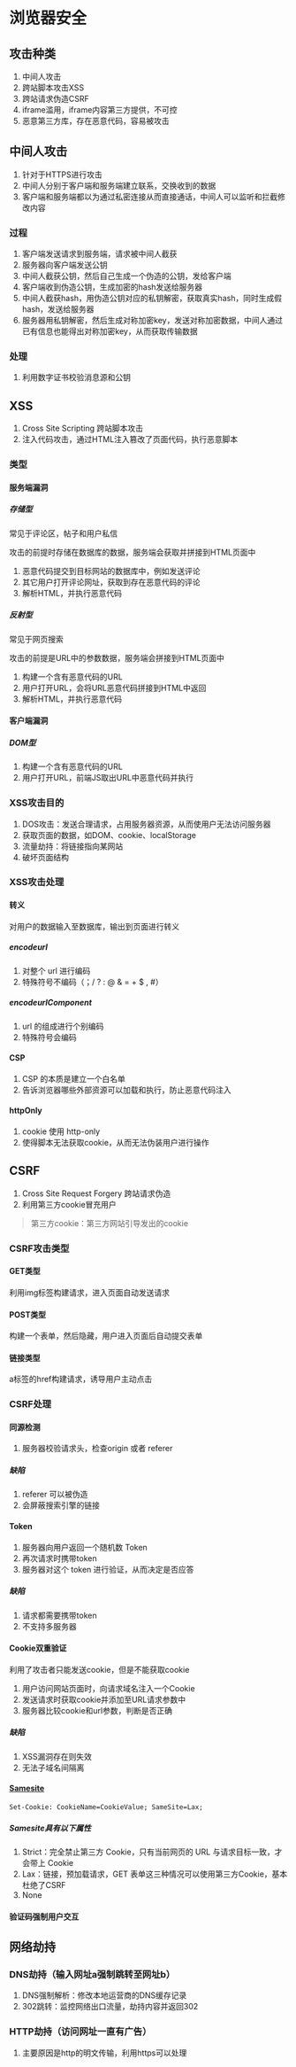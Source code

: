 # 浏览器安全

## 攻击种类

1. 中间人攻击
2. 跨站脚本攻击XSS
3. 跨站请求伪造CSRF
4. iframe滥用，iframe内容第三方提供，不可控
5. 恶意第三方库，存在恶意代码，容易被攻击

## 中间人攻击

1. 针对于HTTPS进行攻击
2. 中间人分别于客户端和服务端建立联系，交换收到的数据
3. 客户端和服务端都以为通过私密连接从而直接通话，中间人可以监听和拦截修改内容

### 过程

1. 客户端发送请求到服务端，请求被中间⼈截获
2. 服务器向客户端发送公钥
3. 中间⼈截获公钥，然后⾃⼰⽣成⼀个伪造的公钥，发给客户端
4. 客户端收到伪造公钥，生成加密的hash发送给服务器
5. 中间人截获hash，用伪造公钥对应的私钥解密，获取真实hash，同时生成假hash，发送给服务器
6. 服务器用私钥解密，然后生成对称加密key，发送对称加密数据，中间人通过已有信息也能得出对称加密key，从而获取传输数据

### 处理

1. 利用数字证书校验消息源和公钥

## XSS

1. Cross Site Scripting 跨站脚本攻击
2. 注入代码攻击，通过HTML注入篡改了页面代码，执行恶意脚本

### 类型

#### 服务端漏洞

##### 存储型

常见于评论区，帖子和用户私信

攻击的前提时存储在数据库的数据，服务端会获取并拼接到HTML页面中

1. 恶意代码提交到⽬标⽹站的数据库中，例如发送评论
2. 其它用户打开评论网址，获取到存在恶意代码的评论
3. 解析HTML，并执行恶意代码

##### 反射型

常见于网页搜索

攻击的前提是URL中的参数数据，服务端会拼接到HTML页面中

1. 构建一个含有恶意代码的URL
2. 用户打开URL，会将URL恶意代码拼接到HTML中返回
3. 解析HTML，并执行恶意代码

#### 客户端漏洞 

##### DOM型

1. 构建一个含有恶意代码的URL
2. 用户打开URL，前端JS取出URL中恶意代码并执行

### XSS攻击目的

1. DOS攻击：发送合理请求，占用服务器资源，从而使用户无法访问服务器
2. 获取页面的数据，如DOM、cookie、localStorage
3. 流量劫持：将链接指向某网站
4. 破坏页面结构

### XSS攻击处理

#### 转义

对用户的数据输入至数据库，输出到页面进行转义

##### encodeurl

1. 对整个 url 进行编码
2. 特殊符号不编码（；/ ? : @ & = + $ , #）

##### encodeurlComponent

1. url 的组成进行个别编码
2. 特殊符号会编码

#### CSP

1. CSP 的本质是建立一个白名单
2. 告诉浏览器哪些外部资源可以加载和执行，防止恶意代码注入

#### httpOnly

1. cookie 使用 http-only
2. 使得脚本无法获取cookie，从而无法伪装用户进行操作

## CSRF

1. Cross Site Request Forgery 跨站请求伪造
2. 利用第三方cookie冒充用户

> 第三方cookie：第三方网站引导发出的cookie

### CSRF攻击类型

#### GET类型

利用img标签构建请求，进入页面自动发送请求

#### POST类型

构建一个表单，然后隐藏，用户进入页面后自动提交表单

#### 链接类型

a标签的href构建请求，诱导用户主动点击

### CSRF处理

#### 同源检测

1. 服务器校验请求头，检查origin 或者 referer

##### 缺陷

1. referer 可以被伪造
2. 会屏蔽搜索引擎的链接

#### Token

1. 服务器向用户返回一个随机数 Token
2. 再次请求时携带token
3. 服务器对这个 token 进行验证，从而决定是否应答

##### 缺陷

1. 请求都需要携带token
2. 不支持多服务器

#### Cookie双重验证

利用了攻击者只能发送cookie，但是不能获取cookie
1. 用户访问网站页面时，向请求域名注入一个Cookie
2. 发送请求时获取cookie并添加至URL请求参数中
3. 服务器比较cookie和url参数，判断是否正确

##### 缺陷

1. XSS漏洞存在则失效
2. 无法子域名间隔离

#### [Samesite](https://www.ruanyifeng.com/blog/2019/09/cookie-samesite.html)

```
Set-Cookie: CookieName=CookieValue; SameSite=Lax;
```

##### Samesite具有以下属性

1. Strict：完全禁止第三方 Cookie，只有当前网页的 URL 与请求目标一致，才会带上 Cookie
2. Lax：链接，预加载请求，GET 表单这三种情况可以使用第三方Cookie，基本杜绝了CSRF
3. None

#### 验证码强制用户交互

## 网络劫持

### DNS劫持（输入网址a强制跳转至网址b）

1. DNS强制解析：修改本地运营商的DNS缓存记录
2. 302跳转：监控网络出口流量，劫持内容并返回302

### HTTP劫持（访问网址一直有广告）

1. 主要原因是http的明文传输，利用https可以处理
